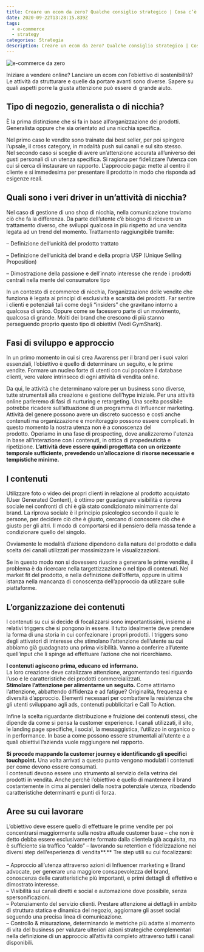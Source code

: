 ```yaml
---
title: Creare un ecom da zero? Qualche consiglio strategico | Cosa c’è da sapere
date: 2020-09-22T13:28:15.839Z
tags:
  - e-commerce
  - strategy
categories: Strategia
description: Creare un ecom da zero? Qualche consiglio strategico | Cosa c’è da sapere
---
```

![e-commerce da zero](/images/uploads/ecommerce-da-zero.png "e-commerce da zero")

Iniziare a vendere online? Lanciare un ecom con l’obiettivo di sostenibilità? Le attività da strutturare e quelle da portare avanti sono diverse. Sapere su quali aspetti porre la giusta attenzione può essere di grande aiuto.

## Tipo di negozio, generalista o di nicchia?

È la prima distinzione che si fa in base all’organizzazione dei prodotti. Generalista oppure che sia orientato ad una nicchia specifica.

Nel primo caso le vendite sono trainate dai best seller, per poi spingere l’upsale, il cross category, in modalità push sui canali e sul sito stesso. \
Nel secondo caso si sceglie di avere un’attenzione accurata all’universo dei gusti personali di un utenza specifica. Si ragiona per fidelizzare l’utenza con cui si cerca di instaurare un rapporto. L'approccio paga: mette al centro il cliente e si immedesima per presentare il prodotto in modo che risponda ad esigenze reali.

## Quali sono i veri driver in un’attività di nicchia?

Nel caso di gestione di uno shop di nicchia, nella comunicazione troviamo ciò che fa la differenza. Da parte dell’utente c’è bisogno di ricevere un trattamento diverso, che sviluppi qualcosa in più rispetto ad una vendita legata ad un trend del momento. Trattamento raggiungibile tramite:

– Definizione dell’unicità del prodotto trattato

– Definizione dell’unicità del brand e della propria USP (Unique Selling Proposition)

– Dimostrazione della passione e dell’innato interesse che rende i prodotti centrali nella mente del consumatore tipo

In un contesto di ecommerce di nicchia, l’organizzazione delle vendite che funziona è legata ai principi di esclusività e scarsità dei prodotti. Far sentire i clienti e potenziali tali come degli “insiders” che gravitano intorno a qualcosa di unico. Oppure come se facessero parte di un movimento, qualcosa di grande. Molti dei brand che crescono di più stanno perseguendo proprio questo tipo di obiettivi (Vedi GymShark).

## Fasi di sviluppo e approccio

In un primo momento in cui si crea Awarenss per il brand per i suoi valori essenziali, l’obiettivo è quello di determinare un seguito, e le prime vendite. Formare un nucleo forte di utenti con cui popolare il database clienti, vero valore intrinseco di ogni attività di vendita online.

Da qui, le attività che determinano valore per un business sono diverse, tutte strumentali alla creazione e gestione dell’hype iniziale. Per una attività online parleremo di fasi di nurturing e retargeting. Una scelta possibile potrebbe ricadere sull’attuazione di un programma di Influencer marketing.\
Attività del genere possono avere un discreto successo e costi anche contenuti ma organizzazione e monitoraggio possono essere complicati. In questo momento la nostra utenza non è a conoscenza del prodotto. Operiamo in una fase di prospecting, dove analizzeremo l'utenza in base all’interazione con i contenuti, in ottica di propedeuticità e ripetizione. **L’attività deve essere quindi progettata con un orizzonte temporale sufficiente, prevedendo un’allocazione di risorse necessarie e tempistiche minime.**

## I contenuti

Utilizzare foto o video dei propri clienti in relazione al prodotto acquistato (User Generated Content), è ottimo per guadagnare visibilità e riprova sociale nei confronti di chi è già stato condizionato minimamente dal brand. La riprova sociale è il principio psicologico secondo il quale le persone, per decidere ciò che è giusto, cercano di conoscere ciò che è giusto per gli altri. Il modo di comportarsi ed il pensiero della massa tende a condizionare quello del singolo.

Ovviamente le modalità d’azione dipendono dalla natura del prodotto e dalla scelta dei canali utilizzati per massimizzare le visualizzazioni.

Se in questo modo non si dovessero riuscire a generare le prime vendite, il problema è da ricercare nella targettizzazione o nel tipo di contenuti. Nel market fit del prodotto, e nella definizione dell’offerta, oppure in ultima istanza nella mancanza di conoscenza dell’approccio da utilizzare sulle piattaforme.

## L’organizzazione dei contenuti

I contenuti su cui si decide di focalizzarsi sono importantissimi, insieme ai relativi triggers che si pongono in essere. Il tutto idealmente deve prendere la forma di una storia in cui confezionare i propri prodotti. I triggers sono degli attivatori di interesse che stimolano l’attenzione dell’utente su cui abbiamo già guadagnato una prima visibilità. Vanno a conferire all’utente quell’input che li spinge ad effettuare l’azione che noi ricerchiamo.

**I contenuti agiscono prima, educano ed informano.**\
La loro creazione deve catalizzare attenzione, argomentando tesi riguardo l’uso e le caratteristiche dei prodotti commercializzati.\
**Stimolare l’attenzione per alimentarne un seguito.** Come attiriamo l’attenzione, abbattendo diffidenza e ad fatigue? Originalità, frequenza e diversità d’approccio. Elementi necessari per combattere la resistenza che gli utenti sviluppano agli ads, contenuti pubblicitari e Call To Action.

Infine la scelta riguardante distribuzione e fruizione dei contenuti stessi, che dipende da come si pensa la customer experience. I canali utilizzati, il sito, le landing page specifiche, i social, la messaggistica, l’utilizzo in organico o in performance. In base a come possono essere strumentali all’utente e a quali obiettivi l’azienda vuole raggiungere nel rapporto.

**Si procede mappando la customer journey e identificando gli specifici touchpoint.** Una volta arrivati a questo punto vengono modulati i contenuti per come devono essere consumati.\
I contenuti devono essere uno strumento al servizio della vetrina dei prodotti in vendita. Anche perchè l’obiettivo è quello di mantenere il brand costantemente in cima ai pensieri della nostra potenziale utenza, ribadendo caratteristiche determinanti e punti di forza.

## Aree su cui lavorare

L’obiettivo deve essere quello di effettuare le prime vendite per poi concentrarsi maggiormente sulla nostra attuale customer base – che non è detto debba essere esclusivamente formato dalla clientela già acquisita, ma è sufficiente sia traffico “caldo” – lavorando su retention e fidelizzazione nei diversi step dell’esperienza di vendita**.** Tre step utili su cui focalizzarsi:\
\
– Approccio all’utenza attraverso azioni di Influencer marketing e Brand advocate, per generare una maggiore consapevolezza del brand, conoscenza delle caratteristiche più importanti, e primi dettagli di effettivo e dimostrato interesse.\
– Visibilità sui canali diretti e social e automazione dove possibile, senza spersonificazioni.\
– Potenziamento del servizio clienti. Prestare attenzione ai dettagli in ambito di struttura statica e dinamica del negozio, aggiornare gli asset social seguendo una precisa linea di comunicazione.\
– Controllo & misurazione, determinando le metriche più adatte al momento di vita del business per valutare ulteriori azioni strategiche complementari nella definizione di un approccio all’attività completo attraverso tutti i canali disponibili.